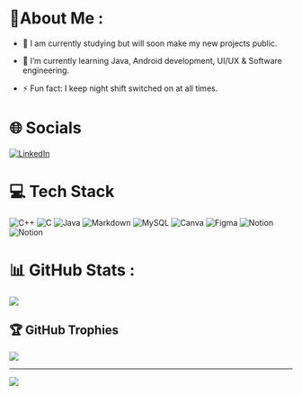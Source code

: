 # 💫About Me :
- 🔭 I am currently studying but will soon make my new projects public.
  
- 🌱 I’m currently learning Java, Android development, UI/UX & Software engineering.
  
- ⚡ Fun fact: I keep night shift switched on at all times.   

# 🌐 Socials
[![LinkedIn](https://img.shields.io/badge/LinkedIn-%230077B5.svg?logo=linkedin&logoColor=white)](https://linkedin.com/in/iamantoniodinuzzo) 

# 💻 Tech Stack
![C++](https://img.shields.io/badge/c++-%2300599C.svg?style=plastic&logo=c%2B%2B&logoColor=white) ![C](https://img.shields.io/badge/c-%2300599C.svg?style=plastic&logo=c&logoColor=white) ![Java](https://img.shields.io/badge/java-%23ED8B00.svg?style=plastic&logo=java&logoColor=white) ![Markdown](https://img.shields.io/badge/markdown-%23000000.svg?style=plastic&logo=markdown&logoColor=white) ![MySQL](https://img.shields.io/badge/mysql-%2300f.svg?style=plastic&logo=mysql&logoColor=white) ![Canva](https://img.shields.io/badge/Canva-%2300C4CC.svg?style=plastic&logo=Canva&logoColor=white) 	![Figma](https://img.shields.io/badge/figma-%23F24E1E.svg?style=plastic&logo=figma&logoColor=white) ![Notion](https://img.shields.io/badge/Notion-%23000000.svg?style=plastic&logo=notion&logoColor=white) ![Notion](https://img.shields.io/badge/Android-%23000000.svg?style=plastic&logo=android&logoColor=green)
# 📊 GitHub Stats :
![](https://github-profile-summary-cards.vercel.app/api/cards/profile-details?username=Indisparte&theme=monokai)

## 🏆 GitHub Trophies
![](https://github-profile-trophy.vercel.app/?username=Indisparte&theme=monokai&no-frame=true&no-bg=false&margin-w=4)


---
[![](https://visitcount.itsvg.in/api?id=Indisparte&icon=5&color=11)](https://visitcount.itsvg.in)
